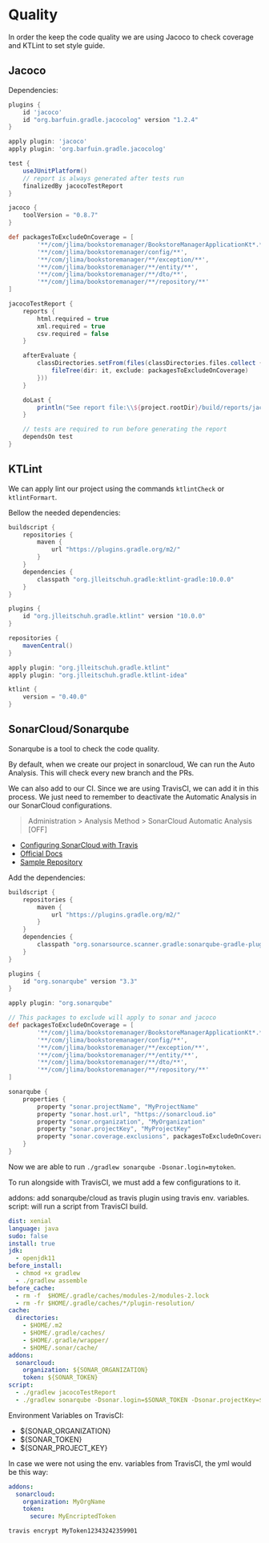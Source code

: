 # Quality

In order the keep the code quality we are using Jacoco to check coverage and KTLint to set style guide.

## Jacoco

Dependencies:

```groovy
plugins {
    id 'jacoco'
    id "org.barfuin.gradle.jacocolog" version "1.2.4"
}

apply plugin: 'jacoco'
apply plugin: 'org.barfuin.gradle.jacocolog'

test {
    useJUnitPlatform()
    // report is always generated after tests run
    finalizedBy jacocoTestReport
}

jacoco {
    toolVersion = "0.8.7"
}

def packagesToExcludeOnCoverage = [
        '**/com/jlima/bookstoremanager/BookstoreManagerApplicationKt*.*',
        '**/com/jlima/bookstoremanager/config/**',
        '**/com/jlima/bookstoremanager/**/exception/**',
        '**/com/jlima/bookstoremanager/**/entity/**',
        '**/com/jlima/bookstoremanager/**/dto/**',
        '**/com/jlima/bookstoremanager/**/repository/**'
]

jacocoTestReport {
    reports {
        html.required = true
        xml.required = true
        csv.required = false
    }

    afterEvaluate {
        classDirectories.setFrom(files(classDirectories.files.collect {
            fileTree(dir: it, exclude: packagesToExcludeOnCoverage)
        }))
    }

    doLast {
        println("See report file:\\${project.rootDir}/build/reports/jacoco/test/html/index.html")
    }

    // tests are required to run before generating the report
    dependsOn test
}
```

## KTLint

We can apply lint our project using the commands `ktlintCheck` or `ktlintFormart`.

Bellow the needed dependencies:

```groovy
buildscript {
    repositories {
        maven {
            url "https://plugins.gradle.org/m2/"
        }
    }
    dependencies {
        classpath "org.jlleitschuh.gradle:ktlint-gradle:10.0.0"
    }
}

plugins {
    id "org.jlleitschuh.gradle.ktlint" version "10.0.0"
}

repositories {
    mavenCentral()
}

apply plugin: "org.jlleitschuh.gradle.ktlint"
apply plugin: "org.jlleitschuh.gradle.ktlint-idea"

ktlint {
    version = "0.40.0"
}
```

## SonarCloud/Sonarqube

Sonarqube is a tool to check the code quality.

By default, when we create our project in sonarcloud, We can run the Auto Analysis. This will check every new branch and
the PRs.

We can also add to our CI. Since we are using TravisCI, we can add it in this process. We just need to remember to deactivate the
Automatic Analysis in our SonarCloud configurations.

> Administration > Analysis Method > SonarCloud Automatic Analysis [OFF]

- [Configuring SonarCloud with Travis](https://asus-aics.github.io/DeveloperGuide/pages/020_sonar_cloud/)
- [Official Docs](https://plugins.gradle.org/plugin/org.sonarqube)
- [Sample Repository](https://github.com/SonarSource/sq-com_example_java-gradle-travis)

Add the dependencies:

```groovy
buildscript {
    repositories {
        maven {
            url "https://plugins.gradle.org/m2/"
        }
    }
    dependencies {
        classpath "org.sonarsource.scanner.gradle:sonarqube-gradle-plugin:3.3"
    }
}

plugins {
    id "org.sonarqube" version "3.3"
}

apply plugin: "org.sonarqube"

// This packages to exclude will apply to sonar and jacoco
def packagesToExcludeOnCoverage = [
        '**/com/jlima/bookstoremanager/BookstoreManagerApplicationKt*.*',
        '**/com/jlima/bookstoremanager/config/**',
        '**/com/jlima/bookstoremanager/**/exception/**',
        '**/com/jlima/bookstoremanager/**/entity/**',
        '**/com/jlima/bookstoremanager/**/dto/**',
        '**/com/jlima/bookstoremanager/**/repository/**'
]

sonarqube {
    properties {
        property "sonar.projectName", "MyProjectName"
        property "sonar.host.url", "https://sonarcloud.io"
        property "sonar.organization", "MyOrganization"
        property "sonar.projectKey", "MyProjectKey"
        property "sonar.coverage.exclusions", packagesToExcludeOnCoverage
    }
}
```

Now we are able to run `./gradlew sonarqube -Dsonar.login=mytoken`.

To run alongside with TravisCI, we must add a few configurations to it.

addons: add sonarqube/cloud as travis plugin using travis env. variables. script: will run a script from TravisCI build.

```yaml
dist: xenial
language: java
sudo: false
install: true
jdk:
  - openjdk11
before_install:
  - chmod +x gradlew
  - ./gradlew assemble
before_cache:
  - rm -f  $HOME/.gradle/caches/modules-2/modules-2.lock
  - rm -fr $HOME/.gradle/caches/*/plugin-resolution/
cache:
  directories:
    - $HOME/.m2
    - $HOME/.gradle/caches/
    - $HOME/.gradle/wrapper/
    - $HOME/.sonar/cache/
addons:
  sonarcloud:
    organization: ${SONAR_ORGANIZATION}
    token: ${SONAR_TOKEN}
script:
  - ./gradlew jacocoTestReport
  - ./gradlew sonarqube -Dsonar.login=$SONAR_TOKEN -Dsonar.projectKey=$SONAR_PROJECT_KEY
```

Environment Variables on TravisCI:
- ${SONAR_ORGANIZATION}
- ${SONAR_TOKEN}
- ${SONAR_PROJECT_KEY}

In case we were not using the env. variables from TravisCI, the yml would be this way:

```yaml
addons:
  sonarcloud:
    organization: MyOrgName
    token:
      secure: MyEncriptedToken
```

```shell
travis encrypt MyToken12343242359901
```